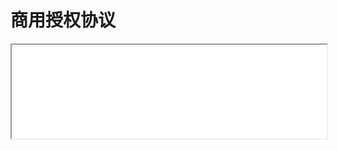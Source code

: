 # 商用授权协议

<iframe src="/white-paper-v3.7.pdf" style="width:100%; height: calc(100vh - var(--header-height));"></iframe>

